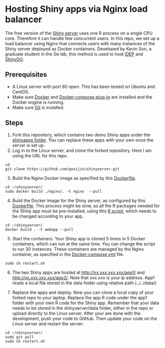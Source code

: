 # Hosting Shiny apps via Nginx load balancer

 The free version of the [Shiny server](https://posit.co/products/open-source/shinyserver/) uses one R process on a single CPU core. Therefore it can handle few concurrent users. In this repo, we set up a load balancer using Nginx that connects users with many instances of the Shiny server deployed as Docker containers. Developed by Kevin Son, a graduate student in the Ge lab, this method is used to host [iDEP](http://bioinformatics.sdstate.edu/idep/) and  [ShinyGO](http://bioinformatics.sdstate.edu/go/).
 
## Prerequisites
  + A Linux server with port 80 open. This has been tested on Ubuntu and CentOS.
  + Make sure [Docker](https://docs.docker.com/get-docker/) and [Docker-compose plug-in](https://docs.docker.com/compose/install/linux/) are  installed and the Docker engine is running.
  + Make sure [Git](https://git-scm.com/book/en/v2/Getting-Started-Installing-Git) is installed.

## Steps
1.  Fork this repository, which contains two demo Shiny apps under the [shinyapps folder](https://github.com/gexijin/shinyserver/tree/main/shinyapps). You can replace these apps with your own once the server is set up. 
2.  Log in to the Linux server, and clone the forked repository. Here I am using the URL for this repo.
 ```
 cd
 git clone https://github.com/gexijin/shinyserver.git
 ```
3. Build the Nginx Docker image as specified by this [Dockerfile](https://github.com/gexijin/shinyserver/blob/main/nginx/Dockerfile).
```
cd ~/shinyserver/
sudo docker build ./nginx/. -t nginx  --pull
```
4. Build the Docker image for the Shiny server, as configured by this [Dockerfile](https://github.com/gexijin/shinyserver/blob/main/Dockerfile). This process might be slow, as all the R packages needed for the Shiny app must be pre-installed, using this [R script](https://github.com/gexijin/shinyserver/blob/main/config/librarySetup.R), which needs to be changed according to your app.

```
cd ~/shinyserver/
docker build . -t webapp --pull
```
5. Start the containers. Your Shiny app is cloned 5 times in 5 Docker containers, which can run at the same time. You can change the script to run 30 instances. These containers are managed by the Nginx container, as specified in the [Docker-compose.yml](https://github.com/gexijin/shinyserver/blob/main/docker-compose.yml) file. 
```
sudo sh restart.sh
```
6. The two Shiny apps are hosted at http://xx.xxx.xxx.xxx/app1/ and http://xx.xxx.xxx.xxx/app2/. Note that xxx.xxx is your ip address. 
App1 reads a local file stored in the data folder using relative path (../../data/)

7. Replace the apps and deploy. Now you can clone a local copy of your forked repo to your laptop. Replace the app.R code under the  app1 folder with your own R code for the Shiny app. Remember that your data needs to be stored in the shinyserver/data folder, either in the repo or upload directly to the Linux server. After your are done with the development, push your code to GitHub. Then update your code on the Linux server and restart the server:
```
cd ~/shinyserver/
sudo git pull
sudo sh restart.sh
```
